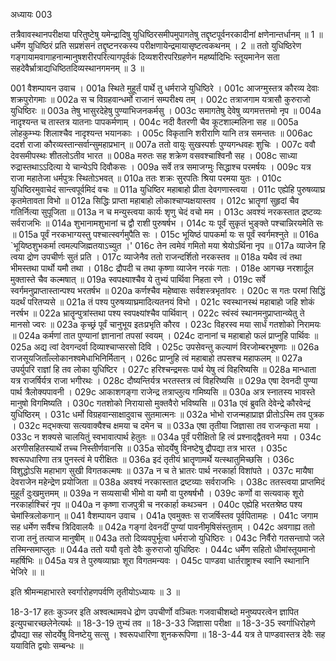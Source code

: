 अध्यायः 003

तत्रैवावस्थानपरीक्षया परितुष्टेषु यमेन्द्रादिषु युधिष्ठिरसमीपमुपागतेषु तद्दृष्टपूर्वनरकादीनां क्षणेनान्तर्धानम् ॥ 1 ॥ धर्मेण युधिष्ठिरं प्रति सप्रशंसनं तद्दृष्टनरकस्य परीक्षणायेन्द्रमायासृष्टत्वकथनम् । 2 ॥ ततो युधिष्ठिरेण गङ्गायामवागाहनान्मानुषशरीरपरित्यागपूर्वकं दिव्यशरीरपरिग्रहणेन महर्ष्यादिभिः स्तूयमानेन सता सहदेवैर्भ्रात्राद्यधिष्ठितदिव्यस्थानगमनम् ॥ 3 ॥

001	वैशम्पायन उवाच ।
001a	स्थिते मुहूर्तं पार्थे तु धर्मराजे युधिष्ठिरे ।
001c	आजग्मुस्तत्र कौरव्य देवाः शक्रपुरोगमाः ॥
002a	स च विग्रहवान्धर्मो राजानं सम्परीक्ष्य तम् ।
002c	तत्राजगाम यत्रासौ कुरुराजो युधिष्ठिरः ॥
003a	तेषु भासुरदेहेषु पुण्याभिजनकर्मसु ।
003c	समागतेषु देवेषु व्यगमत्तत्तमो नृप ॥
004a	नादृश्यन्त च तास्तत्र यातनाः पापकर्मणाम् ।
004c	नदी वैतरणी चैव कूटशाल्मलिना सह ॥
005a	लोहकुम्भ्यः शिलाश्चैव नादृश्यन्त भयानकाः ।
005c	विकृतानि शरीराणि यानि तत्र समन्ततः ॥
006ac	ददर्श राजा कौरव्यस्तान्सर्वान्सुमहाप्रभान् ॥
007a	ततो वायुः सुखस्पर्शः पुण्यगन्धवहः शुचिः ।
007c	ववौ देवसमीपस्थः शीतलोऽतीव भारत ॥
008a	मरुतः सह शक्रेण वसवश्चाश्विनौ सह ।
008c	साध्या रुद्रास्तथाऽऽदित्या ये चान्येऽपि दिवौकसः ।
009a	सर्वे तत्र समाजग्मुः सिद्धाश्च परमर्षयः ।
009c	यत्र राजा महातेजा धर्मपुत्रः स्थितोऽभवत् ॥
010a	ततः शक्रः सुरपतिः श्रिया परमया युतः ।
010c	युधिष्ठिरमुवाचेदं सान्त्वपूर्वमिदं वचः ॥
011a	युधिष्ठिर महाबाहो प्रीता देवगणास्त्वया ।
011c	एह्येहि पुरुषव्याघ्र कृतमेतावता विभो ॥
012a	सिद्धिः प्राप्ता महाबाहो लोकाश्चाप्यक्षयास्तव ।
012c	भ्रातॄणां सुहृदां चैव गतिर्नित्या सुपूजिता ॥
013a	न च मन्युस्त्वया कार्यः शृणु चेदं वचो मम ।
013c	अवश्यं नरकस्तात द्रष्टव्यः सर्वराजभिः ॥
014a	शुभानामशुभानां च द्वौ राशी पुरुषर्षभ ।
014c	यः पूर्वं सुकृतं भुङ्क्ते पश्चान्निरयमेति सः ॥
015a	पूर्वं नरकभाग्यस्तु पश्चात्स्वर्गमुपैति सः ।
015c	भूयिष्ठं पापकर्मा यः स पूर्वं स्वर्गमश्नुते ॥
016a	`भूयिष्ठशुभकर्मा त्वमल्पजिह्मतयाऽच्युत ।'
016c	तेन त्वमेवं गमितो मया श्रेयोऽर्थिना नृप ॥
017a	व्याजेन हि त्वया द्रोण उपचीर्णः सुतं प्रति ।
017c	व्याजेनैव ततो राजन्दर्शितो नरकस्तव ॥
018a	यथैव त्वं तथा भीमस्तथा पार्थो यमौ तथा ।
018c	द्रौपदी च तथा कृष्णा व्याजेन नरकं गताः ।
018e	आगच्छ नरशार्दूल मुक्तास्ते चैव कल्मषात् ॥
019a	स्वपक्ष्याश्चैव ये तुभ्यं पार्थिवा निहता रणे ।
019c	सर्वे स्वर्गमनुप्राप्तास्तान्पश्य भरतर्षभ ॥
020a	कर्णश्चैव महेष्वासः सर्वशस्त्रभृतांवरः ।
020c	स गतः परमां सिद्धिं यदर्थं परितप्यसे ॥
021a	तं पश्य पुरुषव्याघ्रमादित्यतनयं विभो ।
021c	स्वस्थानस्थं महाबाहो जहि शोकं नरर्षभ ॥
022a	भ्रातॄन्पुत्रांस्तथा पश्य स्वपक्ष्यांश्चैव पार्थिवान् ।
022c	स्वंस्वं स्थानमनुप्राप्तान्व्येतु ते मानसो ज्वरः ॥
023a	कृच्छ्रं पूर्वं चानुभूय इतःप्रभृति कौरव ।
023c	विहरस्व मया सार्धं गतशोको निरामयः ॥
024a	कर्मणां तात पुण्यानां ज्ञानानां तपसां स्वयम् ।
024c	दानानां च महाबाहो फलं प्राप्नुहि पार्थिवः ॥
025a	अद्य त्वां देवगन्दर्वा दिव्याश्चाप्सरसो दिवि ।
025c	उपसेवन्तु कल्याणं विरजोम्बरभूषणाः ॥
026a	राजसूयजिताँल्लोकानश्वमेधाभिनिर्मितान् ।
026c	प्राप्नुहि त्वं महाबाहो तपसश्च महाफलम् ॥
027a	उपर्युपरि राज्ञां हि तव लोका युधिष्टिर ।
027c	हरिश्चन्द्रमसः पार्थ येषु त्वं विहरिष्यसि ॥
028a	मान्धाता यत्र राजर्षिर्यत्र राजा भगीरथः ।
028c	दौष्यन्तिर्यत्र भरतस्तत्र त्वं विहरिष्यसि ॥
029a	एषा देवनदी पुण्या पार्थ त्रैलोक्यपावनी ।
029c	आकाशगङ्गा राजेन्द्र तत्राप्लुत्य गमिष्यसि ॥
030a	अत्र स्नातस्य भावस्ते मानुषो विगमिष्यति ।
030c	गतशोको निरायासो मुक्तवैरो भविष्यसि ॥
031a	एवं ब्रुवति देवेन्द्रे कौरवेन्द्रं युधिष्ठिरम् ।
031c	धर्मो विग्रहवान्साक्षादुवाच सुतमात्मनः ॥
032a	भोभो राजन्महाप्राज्ञ प्रीतोऽस्मि तव पुत्रक ।
032c	मद्भक्त्या सत्यवाक्यैश्च क्षमया च दमेन च ॥
033a	एषा तृतीया जिज्ञासा तव राजन्कृता मया ।
033c	न शक्यसे चालयितुं स्वभावात्पार्थ हेतुतः ॥
034a	पूर्वं परीक्षितो हि त्वं प्रश्नाद्द्वैतवने मया ।
034c	अरणीसहितस्यार्थे तच्च निस्तीर्णवानसि ॥
035a	सोदर्येषु विनष्टेषु द्रौपद्या तत्र भारत ।
035c	श्वरूपधारिणा तत्र पुनस्त्वं मे परीक्षितः ॥
036a	इदं तृतीयं भ्रातॄणामर्थे यत्स्थातुमिच्छसि ।
036c	विशुद्धोऽसि महाभाग सुखी विगतकल्मषः ॥
037a	न च ते भ्रातरः पार्थ नरकार्हा विशांपते ।
037c	मायैषा देवराजेन महेन्द्रेण प्रयोजिता ॥
038a	अवश्यं नरकास्तात द्रष्टव्याः सर्वराजभिः ।
038c	ततस्त्वया प्राप्तमिदं मुहूर्तं दुःखमुत्तमम् ॥
039a	न सव्यसाची भीमो वा यमौ वा पुरुषर्षभौ ।
039c	कर्णो वा सत्यवाक् शूरो नरकार्हाश्चिरं नृप ॥
040a	न कृष्णा राजपुत्री च नरकार्हा कथञ्चन ।
040c	एह्येहि भरतश्रेष्ठ पश्य चेमांस्त्रिलोकगान् ॥
041	वैशम्पायन उवाच ।
041a	एवमुक्तः स राजर्षिस्तव पूर्वपितामहः ।
041c	जगाम सह धर्मेण सर्वैश्च त्रिदिवालयैः ॥
042a	गङ्गां देवनदीं पुण्यां पावनीमृषिसंस्तुताम् ।
042c	अवगाह्य ततो राजा तनुं तत्याज मानुषीम् ॥
043a	ततो दिव्यवपुर्भूत्वा धर्मराजो युधिष्ठिरः ।
043c	निर्वैरो गतसन्तापो जले तस्मिन्समाप्लुतः ॥
044a	ततो ययौ वृतो देवैः कुरुराजो युधिष्ठिरः ।
044c	धर्मेण सहितो धीमांस्तूयमानो महर्षिभिः ॥
045a	यत्र ते पुरुषव्याघ्राः शूरा विगतमन्यवः ।
045c	पाण्डवा धार्तराष्ट्राश्च स्वानि स्थानानि भेजिरे ॥ ॥

इति श्रीमन्महाभारते स्वर्गारोहणपर्वणि तृतीयोऽध्यायः ॥ 3 ॥

18-3-17 हतः कुञ्जर इति अश्वत्थामवधे द्रोण उपचीर्णो वञ्चितः गजवाचीशब्दो मनुष्यपरत्वेन ज्ञापित इत्युपचारच्छलेनेत्यर्थः ॥ 18-3-19 तुभ्यं तव ॥ 18-3-33 जिज्ञासा परीक्षा ॥ 18-3-35 स्वर्गाधिरोहणे द्रौपद्या सह सोदर्येषु विनष्टेयु सत्सु । श्वरूपधारिणा शुनकरूपिणा ॥ 18-3-44 यत्र ते पाण्डवास्तत्र देवैः सह ययाविति द्वयोः सम्बन्धः ॥ 
